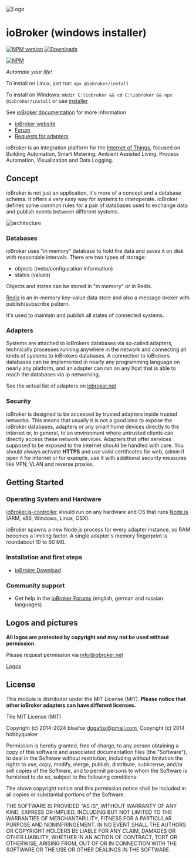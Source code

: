 ![Logo](img/logos/ioBroker_Logo_Long_Vector.svg)
# ioBroker (windows installer)

[![NPM version](https://img.shields.io/npm/v/iobroker.svg)](https://www.npmjs.com/package/iobroker)
[![Downloads](https://img.shields.io/npm/dm/iobroker.svg)](https://www.npmjs.com/package/iobroker)

[![NPM](https://nodei.co/npm/iobroker.png?downloads=true)](https://nodei.co/npm/iobroker/)

*Automate your life!*

To install on Linux, just run: `npx @iobroker/install`

To install on Windows: `mkdir C:\iobroker && cd C:\iobroker && npx @iobroker/install` or use [installer](https://github.com/ioBroker/ioBroker.build)

See [ioBroker documentation](https://www.iobroker.net/#en/documentation) for more information

* [ioBroker website](https://www.iobroker.net)
* [Forum](https://forum.iobroker.net)
* [Requests for adapters](https://github.com/ioBroker/AdapterRequests/issues)

ioBroker is an integration platform for the [Internet of Things](https://en.wikipedia.org/wiki/Internet_of_Things), focused on Building Automation, Smart Metering, Ambient Assisted Living, Process Automation, Visualization and Data Logging.

## Concept

ioBroker is not just an application, it's more of a concept and a database schema.
It offers a very easy way for systems to interoperate. 
ioBroker defines some common rules for a pair of databases used to exchange data and publish events between different systems.

![architecture](img/architecture.png)

### Databases

ioBroker uses "in memory" database to hold the data and saves it on disk with reasonable intervals. 
There are two types of storage:
- objects (meta/configuration information)
- states (values)

Objects and states can be stored in "in memory" or in Redis.

[Redis](https://redis.io/) is an in-memory key-value data store and also a message broker with publish/subscribe pattern.

It's used to maintain and publish all states of connected systems.

### Adapters

Systems are attached to ioBrokers databases via so-called adapters, technically processes running anywhere
in the network and connecting all kinds of systems to ioBrokers databases. 
A connection to ioBrokers databases can be implemented in nearly any programming language on nearly any platform, 
and an adapter can run on any host that is able to reach the databases via ip networking.

See the actual list of adapters on [iobroker.net](https://www.iobroker.net/#en/adapters)

### Security

ioBroker is designed to be accessed by trusted adapters inside trusted networks. 
This means that usually it is not a good idea to expose the ioBroker databases, 
adapters or any smart home devices directly to the internet or, in general, 
to an environment where untrusted clients can directly access these network services. 
Adapters that offer services supposed to be exposed to the internet should be handled with care. 
You should always activate **HTTPS** and use valid certificates for web, admin if open it for internet or 
for example, use it with additional security measures like VPN, VLAN and reverse proxies.

## Getting Started
### Operating System and Hardware
[ioBroker.js-controller](https://github.com/iobroker/ioBroker.js-controller/) should run on any hardware 
and OS that runs [Node.js](https://nodejs.org/) (ARM, x86, Windows, Linux, OSX).

ioBroker spawns a new Node.js process for every adapter instance, so RAM becomes a limiting factor. 
A single adapter's memory fingerprint is roundabout 10 to 60 MB.

### Installation and first steps
* [ioBroker Download](https://www.iobroker.net/#en/download)

### Community support
* Get help in the [ioBroker Forums](https://forum.iobroker.net) (english, german and russian languages)

## Logos and pictures

**All logos are protected by copyright and may not be used without permission.**

Please request permission via info@iobroker.net

[Logos](https://github.com/ioBroker/ioBroker/tree/master/img)

## License

This module is distributor under the MIT License (MIT). 
**Please notice that other ioBroker adapters can have different licenses.**

The MIT License (MIT)

Copyright (c) 2014-2024 bluefox <dogafox@gmail.com>,
Copyright (c) 2014      hobbyquaker

Permission is hereby granted, free of charge, to any person obtaining a copy
of this software and associated documentation files (the "Software"), to deal
in the Software without restriction, including without limitation the rights
to use, copy, modify, merge, publish, distribute, sublicense, and/or sell
copies of the Software, and to permit persons to whom the Software is
furnished to do so, subject to the following conditions:

The above copyright notice and this permission notice shall be included in
all copies or substantial portions of the Software.

THE SOFTWARE IS PROVIDED "AS IS", WITHOUT WARRANTY OF ANY KIND, EXPRESS OR
IMPLIED, INCLUDING BUT NOT LIMITED TO THE WARRANTIES OF MERCHANTABILITY,
FITNESS FOR A PARTICULAR PURPOSE AND NONINFRINGEMENT. IN NO EVENT SHALL THE
AUTHORS OR COPYRIGHT HOLDERS BE LIABLE FOR ANY CLAIM, DAMAGES OR OTHER
LIABILITY, WHETHER IN AN ACTION OF CONTRACT, TORT OR OTHERWISE, ARISING FROM,
OUT OF OR IN CONNECTION WITH THE SOFTWARE OR THE USE OR OTHER DEALINGS IN
THE SOFTWARE.
